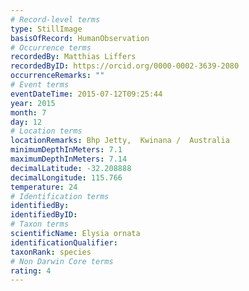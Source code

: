 ```yaml
---
# Record-level terms
type: StillImage
basisOfRecord: HumanObservation
# Occurrence terms
recordedBy: Matthias Liffers
recordedByID: https://orcid.org/0000-0002-3639-2080
occurrenceRemarks: ""
# Event terms
eventDateTime: 2015-07-12T09:25:44
year: 2015
month: 7
day: 12
# Location terms
locationRemarks: Bhp Jetty,  Kwinana /  Australia
minimumDepthInMeters: 7.1
maximumDepthInMeters: 7.14
decimalLatitude: -32.208888
decimalLongitude: 115.766
temperature: 24
# Identification terms
identifiedBy: 
identifiedByID: 
# Taxon terms
scientificName: Elysia ornata
identificationQualifier: 
taxonRank: species
# Non Darwin Core terms
rating: 4
---
```

